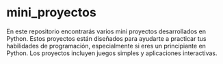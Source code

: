 # mini_proyectos
 En este repositorio encontrarás varios mini proyectos desarrollados en Python. Estos proyectos están diseñados para ayudarte a practicar tus habilidades de programación, especialmente si eres un principiante en Python. Los proyectos incluyen juegos simples y aplicaciones interactivas.
